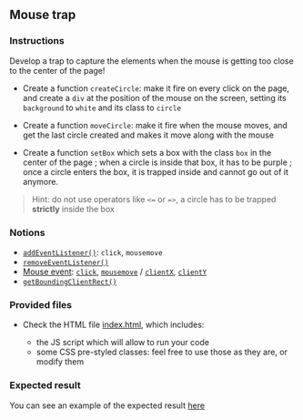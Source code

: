 ## Mouse trap

### Instructions

Develop a trap to capture the elements when the mouse is getting too close to the center of the page!

- Create a function `createCircle`: make it fire on every click on the page, and create a `div` at the position of the mouse on the screen, setting its `background` to `white` and its class to `circle`

- Create a function `moveCircle`: make it fire when the mouse moves, and get the last circle created and makes it move along with the mouse

- Create a function `setBox` which sets a box with the class `box` in the center of the page ; when a circle is inside that box, it has to be purple ; once a circle enters the box, it is trapped inside and cannot go out of it anymore.

> Hint: do not use operators like `<=` or `=>`, a circle has to be trapped **strictly** inside the box

### Notions

- [`addEventListener()`](https://developer.mozilla.org/en-US/docs/Web/API/EventTarget/addEventListener): `click`, `mousemove`
- [`removeEventListener()`](https://developer.mozilla.org/en-US/docs/Web/API/EventTarget/removeEventListener)
- [Mouse event](https://developer.mozilla.org/en-US/docs/Web/API/MouseEvent/MouseEvent): [`click`](https://developer.mozilla.org/en-US/docs/Web/API/Element/click_event), [`mousemove`](https://developer.mozilla.org/en-US/docs/Web/API/Element/mousemove_event) / [`clientX`](https://developer.mozilla.org/en-US/docs/Web/API/MouseEvent/clientX), [`clientY`](https://developer.mozilla.org/en-US/docs/Web/API/MouseEvent/clientY)
- [`getBoundingClientRect()`](https://developer.mozilla.org/en-US/docs/Web/API/Element/getBoundingClientRect)

### Provided files

- Check the HTML file [index.html](/public/subjects/mouse-trap/index.html), which includes:

  - the JS script which will allow to run your code
  - some CSS pre-styled classes: feel free to use those as they are, or modify them

### Expected result

You can see an example of the expected result [here](https://youtu.be/qF843P-V2Yw)
